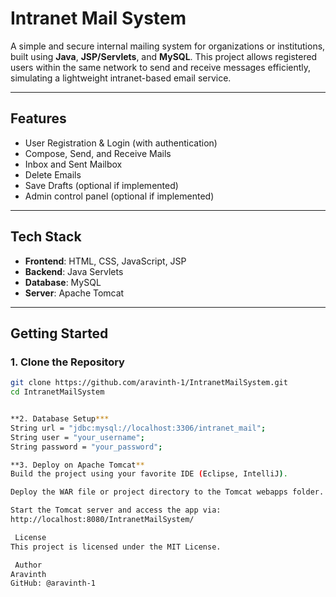#  Intranet Mail System

A simple and secure internal mailing system for organizations or institutions, built using **Java**, **JSP/Servlets**, and **MySQL**. This project allows registered users within the same network to send and receive messages efficiently, simulating a lightweight intranet-based email service.

---

##  Features

-  User Registration & Login (with authentication)
-  Compose, Send, and Receive Mails
-  Inbox and Sent Mailbox
-  Delete Emails
-  Save Drafts (optional if implemented)
-  Admin control panel (optional if implemented)

---

##  Tech Stack

- **Frontend**: HTML, CSS, JavaScript, JSP
- **Backend**: Java Servlets
- **Database**: MySQL
- **Server**: Apache Tomcat

---

##  Getting Started

### 1. Clone the Repository

```bash
git clone https://github.com/aravinth-1/IntranetMailSystem.git
cd IntranetMailSystem             


**2. Database Setup***
String url = "jdbc:mysql://localhost:3306/intranet_mail";
String user = "your_username";
String password = "your_password";

**3. Deploy on Apache Tomcat**
Build the project using your favorite IDE (Eclipse, IntelliJ).

Deploy the WAR file or project directory to the Tomcat webapps folder.

Start the Tomcat server and access the app via:
http://localhost:8080/IntranetMailSystem/

 License
This project is licensed under the MIT License.

 Author
Aravinth
GitHub: @aravinth-1
